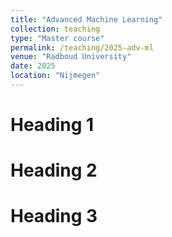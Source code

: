 ```yaml
---
title: "Advanced Machine Learning"
collection: teaching
type: "Master course"
permalink: /teaching/2025-adv-ml
venue: "Radboud University"
date: 2025
location: "Nijmegen"
---
```


Heading 1
======

Heading 2
======

Heading 3
======
